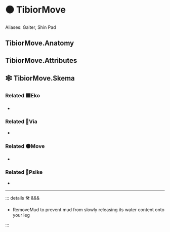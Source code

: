 # 🟠 <move>TibiorMove</move>

Aliases: Gaiter, Shin Pad

## TibiorMove.Anatomy

## TibiorMove.Attributes

## 🕸 TibiorMove.Skema

### Related 🟩<eko>Eko</eko>

-

### Related 🔻<via>Via</via>

-

### Related 🟠<move>Move</move>

-

### Related 💜<psike>Psike</psike>

-

---

<!-- =================================================== -->
<!-- =================================================== -->
<!-- =================================================== -->
<!-- =================================================== -->
<!-- =================================================== -->
::: details 🛠 <dev>&&&</dev>

- RemoveMud to prevent mud from slowly releasing its water content onto your leg

:::
